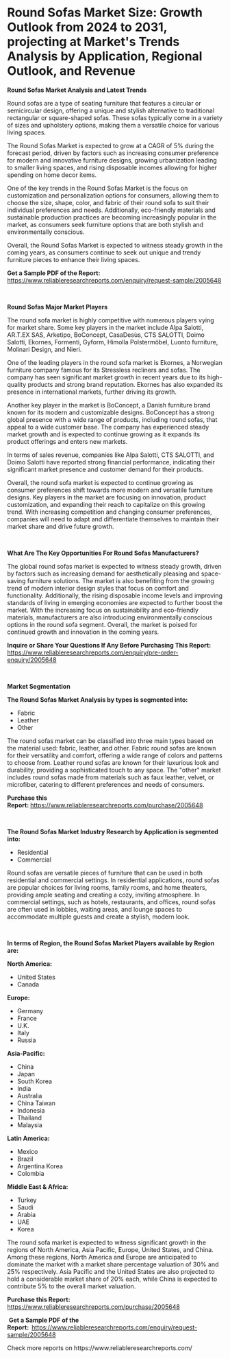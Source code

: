 <p><h1>Round Sofas Market Size: Growth Outlook from 2024 to 2031, projecting at Market's Trends Analysis by Application, Regional Outlook, and Revenue</h1></p><p><strong>Round Sofas Market Analysis and Latest Trends</strong></p>
<p><p>Round sofas are a type of seating furniture that features a circular or semicircular design, offering a unique and stylish alternative to traditional rectangular or square-shaped sofas. These sofas typically come in a variety of sizes and upholstery options, making them a versatile choice for various living spaces.</p><p>The Round Sofas Market is expected to grow at a CAGR of 5% during the forecast period, driven by factors such as increasing consumer preference for modern and innovative furniture designs, growing urbanization leading to smaller living spaces, and rising disposable incomes allowing for higher spending on home decor items.</p><p>One of the key trends in the Round Sofas Market is the focus on customization and personalization options for consumers, allowing them to choose the size, shape, color, and fabric of their round sofa to suit their individual preferences and needs. Additionally, eco-friendly materials and sustainable production practices are becoming increasingly popular in the market, as consumers seek furniture options that are both stylish and environmentally conscious.</p><p>Overall, the Round Sofas Market is expected to witness steady growth in the coming years, as consumers continue to seek out unique and trendy furniture pieces to enhance their living spaces.</p></p>
<p><strong>Get a Sample PDF of the Report:&nbsp;</strong> <a href="https://www.reliableresearchreports.com/enquiry/request-sample/2005648">https://www.reliableresearchreports.com/enquiry/request-sample/2005648</a></p>
<p>&nbsp;</p>
<p><strong>Round Sofas Major Market Players</strong></p>
<p><p>The round sofa market is highly competitive with numerous players vying for market share. Some key players in the market include Alpa Salotti, AR.T.EX SAS, Arketipo, BoConcept, CasaDesùs, CTS SALOTTI, Doimo Salotti, Ekornes, Formenti, Gyform, Himolla Polstermöbel, Luonto furniture, Molinari Design, and Nieri.</p><p>One of the leading players in the round sofa market is Ekornes, a Norwegian furniture company famous for its Stressless recliners and sofas. The company has seen significant market growth in recent years due to its high-quality products and strong brand reputation. Ekornes has also expanded its presence in international markets, further driving its growth.</p><p>Another key player in the market is BoConcept, a Danish furniture brand known for its modern and customizable designs. BoConcept has a strong global presence with a wide range of products, including round sofas, that appeal to a wide customer base. The company has experienced steady market growth and is expected to continue growing as it expands its product offerings and enters new markets.</p><p>In terms of sales revenue, companies like Alpa Salotti, CTS SALOTTI, and Doimo Salotti have reported strong financial performance, indicating their significant market presence and customer demand for their products.</p><p>Overall, the round sofa market is expected to continue growing as consumer preferences shift towards more modern and versatile furniture designs. Key players in the market are focusing on innovation, product customization, and expanding their reach to capitalize on this growing trend. With increasing competition and changing consumer preferences, companies will need to adapt and differentiate themselves to maintain their market share and drive future growth.</p></p>
<p>&nbsp;</p>
<p><strong>What Are The Key Opportunities For Round Sofas Manufacturers?</strong></p>
<p><p>The global round sofas market is expected to witness steady growth, driven by factors such as increasing demand for aesthetically pleasing and space-saving furniture solutions. The market is also benefiting from the growing trend of modern interior design styles that focus on comfort and functionality. Additionally, the rising disposable income levels and improving standards of living in emerging economies are expected to further boost the market. With the increasing focus on sustainability and eco-friendly materials, manufacturers are also introducing environmentally conscious options in the round sofa segment. Overall, the market is poised for continued growth and innovation in the coming years.</p></p>
<p><strong>Inquire or Share Your Questions If Any Before Purchasing This Report:</strong> <a href="https://www.reliableresearchreports.com/enquiry/pre-order-enquiry/2005648">https://www.reliableresearchreports.com/enquiry/pre-order-enquiry/2005648</a></p>
<p>&nbsp;</p>
<p><strong>Market Segmentation</strong></p>
<p><strong>The Round Sofas Market Analysis by types is segmented into:</strong></p>
<p><ul><li>Fabric</li><li>Leather</li><li>Other</li></ul></p>
<p><p>The round sofas market can be classified into three main types based on the material used: fabric, leather, and other. Fabric round sofas are known for their versatility and comfort, offering a wide range of colors and patterns to choose from. Leather round sofas are known for their luxurious look and durability, providing a sophisticated touch to any space. The "other" market includes round sofas made from materials such as faux leather, velvet, or microfiber, catering to different preferences and needs of consumers.</p></p>
<p><strong>Purchase this Report:&nbsp;</strong><a href="https://www.reliableresearchreports.com/purchase/2005648">https://www.reliableresearchreports.com/purchase/2005648</a></p>
<p>&nbsp;</p>
<p><strong>The Round Sofas Market Industry Research by Application is segmented into:</strong></p>
<p><ul><li>Residential</li><li>Commercial</li></ul></p>
<p><p>Round sofas are versatile pieces of furniture that can be used in both residential and commercial settings. In residential applications, round sofas are popular choices for living rooms, family rooms, and home theaters, providing ample seating and creating a cozy, inviting atmosphere. In commercial settings, such as hotels, restaurants, and offices, round sofas are often used in lobbies, waiting areas, and lounge spaces to accommodate multiple guests and create a stylish, modern look.</p></p>
<p>&nbsp;</p>
<p><strong>In terms of Region, the Round Sofas Market Players available by Region are:</strong></p>
<p>
    <p> <strong> North America: </strong>
        <ul>
            <li>United States</li>
            <li>Canada</li>
        </ul>
        </p> 
    <p> <strong> Europe: </strong>
        <ul>
            <li>Germany</li>
            <li>France</li>
            <li>U.K.</li>
            <li>Italy</li>
            <li>Russia</li>
        </ul>
        </p> 
    <p> <strong> Asia-Pacific: </strong>
        <ul>
            <li>China</li>
            <li>Japan</li>
            <li>South Korea</li>
            <li>India</li>
            <li>Australia</li>
            <li>China Taiwan</li>
            <li>Indonesia</li>
            <li>Thailand</li>
            <li>Malaysia</li>
        </ul>
        </p> 
    <p> <strong> Latin America: </strong>
        <ul>
            <li>Mexico</li>
            <li>Brazil</li>
            <li>Argentina Korea</li>
            <li>Colombia</li>
        </ul>
        </p> 
    <p> <strong> Middle East & Africa: </strong>
        <ul>
            <li>Turkey</li>
            <li>Saudi</li>
            <li>Arabia</li>
            <li>UAE</li>
            <li>Korea</li>
        </ul>
    </p>
    </p>
<p><p>The round sofa market is expected to witness significant growth in the regions of North America, Asia Pacific, Europe, United States, and China. Among these regions, North America and Europe are anticipated to dominate the market with a market share percentage valuation of 30% and 25% respectively. Asia Pacific and the United States are also projected to hold a considerable market share of 20% each, while China is expected to contribute 5% to the overall market valuation.</p></p>
<p><strong>Purchase this Report: </strong><a href="https://www.reliableresearchreports.com/purchase/2005648">https://www.reliableresearchreports.com/purchase/2005648</a></p>
<p>&nbsp;<strong>Get a Sample PDF of the Report:&nbsp;&nbsp;</strong><a href="https://www.reliableresearchreports.com/enquiry/request-sample/2005648">https://www.reliableresearchreports.com/enquiry/request-sample/2005648</a></p>
<p><strong></strong></p>
<p>Check more reports on https://www.reliableresearchreports.com/</p>